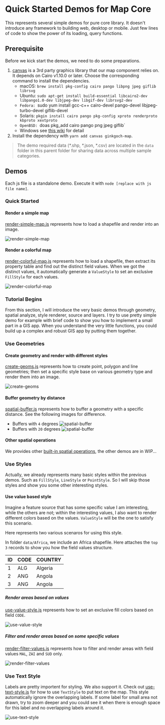 # Quick Started Demos for Map Core

This represents several simple demos for pure core library. It doesn't introduce any framework to building web, desktop or mobile. Just few lines of code to show the power of its loading, query functions.

## Prerequisite

Before we kick start the demos, we need to do some preparations. 

1. [canvas](https://www.npmjs.com/package/canvas) is a 3rd party graphics library that our map component relies on. It depends on Cairo v1.10.0 or later. Choose the corresponding command to install the dependencies.
   * macOS: `brew install pkg-config cairo pango libpng jpeg giflib librsvg`
   * Ubuntu: `sudo apt-get install build-essential libcairo2-dev libpango1.0-dev libjpeg-dev libgif-dev librsvg2-dev`
   *  `Fedora: `sudo yum install gcc-c++ cairo-devel pango-devel libjpeg-turbo-devel giflib-devel
   * Solaris: `pkgin install cairo pango pkg-config xproto renderproto kbproto xextproto`
   *  `OpenBSD: `doas pkg_add cairo pango png jpeg giflib`
   * Windows see [this wiki](https://github.com/Automattic/node-canvas/wiki/Installation:-Windows) for detail
2. Install the dependency with `yarn add canvas ginkgoch-map`.

> The demo required data (*.shp, *.json, *.csv) are located in the `data` folder in this parent folder for sharing data across multiple sample categories.

## Demos

Each js file is a standalone demo. Execute it with `node [replace with js file name]`.

### Quick Started

#### Render a simple map

[render-simple-map.js](core/quick-started/render-simple-map.js) represents how to load a shapefile and render into an image.

![render-simple-map](core/quick-started/render-simple-map.png)

#### Render a colorful map

[render-colorful-map.js](core/quick-started/render-colorful-map.js) represents how to load a shapefile, then extract its property table and find out the distinct field values. When we got the distinct values, it automatically generate a `ValueStyle` to set an exclusive `FillStyle` for each values. 

![render-colorful-map](core/quick-started/render-colorful-map.png)

### Tutorial Begins

From this section, I will introduce the very basic demos through geometry, spatial analyze, style renderer, source and layers. I try to use pretty simple demo for example with brief code to show you how to implement a small part in a GIS app. When you understand the very little functions, you could build up a complex and robust GIS app by putting them together.

### Use Geometries

#### Create geometry and render with different styles

[create-geoms.js](core/geometries/create-geom.js) represents how to create point, polygon and line geometries; then set a specific style base on various geometry type and render them into an image.

![create-geoms](core/geometries/create-geoms.png)

#### Buffer geometry by distance

[spatial-buffer.js](core/geometries/spatial-buffer.js) represents how to buffer a geometry with a specific distance. See the following images for difference.

* Buffers with `4` degrees
    ![spatial-buffer](core/geometries/spatial-buffer.png)
* Buffers with `20` degrees
    ![spatial-buffer](core/geometries/spatial-buffer-1.png)

#### Other spatial operations
We provides other [built-in spatial operations](https://ginkgoch.com/node-geom/classes/spatialops.html), the other demos are in WIP...

### Use Styles

Actually, we already represents many basic styles within the previous demos. Such as `FillStyle`, `LineStyle` or `PointStyle`. So I will skip those styles and show you some other interesting styles.

#### Use value based style

Imagine a feature source that has some specific value I am interesting, while the others are not; within the interesting values, I also want to render different colors based on the values. `ValueStyle` will be the one to satisfy this scenario.

Here represents two various scenaros for using this style.

In folder `data/Africa`, we include an Africa shapefile. Here attaches the `top 3` records to show you how the field values structure.

| ID   | CODE | COUNTRY |
| ---- | ---- | ------- |
| 1    | ALG  | Algeria |
| 2    | ANG  | Angola  |
| 3    | ANG  | Angola  |

##### Render areas based on values

[use-value-style.js](core/styles/use-value-style.js) represents how to set an exclusive fill colors based on field `CODE`.

![use-value-style](core/styles/use-value-style.png)

##### Filter and render areas based on some specific values

[render-filter-values.js](core/styles/render-filter-values.js) represents how to filter and render areas with field values `MAL`,  `ZAI` and `SUD` only.

![render-filter-values](core/styles/render-filter-values.png)

### Use Text Style

Labels are pretty importent for styling. We also support it. Check out [use-text-style.js](core/styles/use-text-style) for how to use `TextStyle` to put text on the map. This style automatically ignore the overlapping labels. If some label for small area not drawn, try to zoom deeper and you could see it when there is enough space for this label and no overlapping labels around it.

![use-text-style](core/styles/use-text-style.png)









